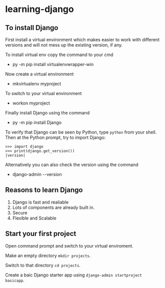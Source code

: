 # learning-django

## To install Django

First install a virtual environment which makes easier to work with different versions and will not mess up the existing version, if any.

To install virtual env copy the command to your cmd
- py -m pip install virtualenvwrapper-win

Now create a virtual environment
- mkvirtualenv myproject

To switch to your virtual environment
- workon myproject

Finally install Django using the command
- py -m pip install Django

To verify that Django can be seen by Python, type ``python`` from your shell.
  Then at the Python prompt, try to import Django:

    >>> import django
    >>> print(django.get_version())
    |version|

Alternatively you can also check the version using the command
- django-admin --version

## Reasons to learn Django

1. Django is fast and realiable
2. Lots of components are already built in. 
3. Secure
4. Flexible and Scalable

## Start your first project

Open command prompt and switch to your virtual enviroment.

Make an empty directory `mkdir projects`.

Switch to that directory `cd projects`.

Create a baic Django starter app using `django-admin startproject basicapp`.



